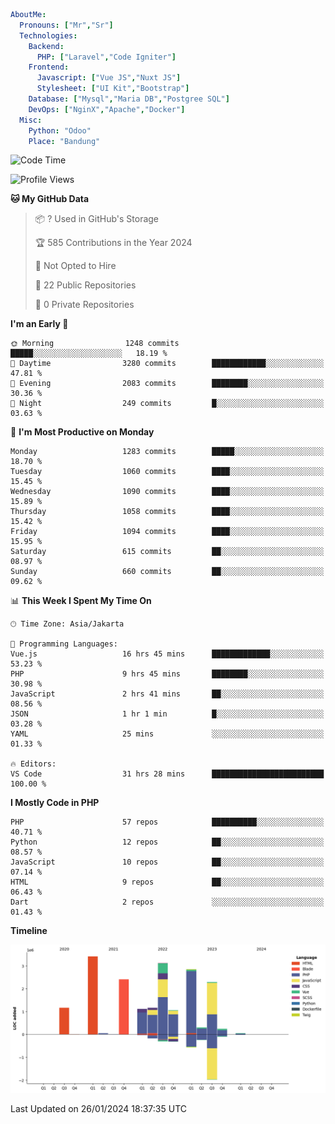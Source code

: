```yaml
AboutMe:
  Pronouns: ["Mr","Sr"]
  Technologies:
    Backend:
      PHP: ["Laravel","Code Igniter"]
    Frontend:
      Javascript: ["Vue JS","Nuxt JS"]
      Stylesheet: ["UI Kit","Bootstrap"]
    Database: ["Mysql","Maria DB","Postgree SQL"]
    DevOps: ["NginX","Apache","Docker"]
  Misc:
    Python: "Odoo"
    Place: "Bandung"
```

<!--START_SECTION:waka-->
![Code Time](http://img.shields.io/badge/Code%20Time-1%2C143%20hrs%2044%20mins-blue)

![Profile Views](http://img.shields.io/badge/Profile%20Views-1-blue)

**🐱 My GitHub Data** 

> 📦 ? Used in GitHub's Storage 
 > 
> 🏆 585 Contributions in the Year 2024
 > 
> 🚫 Not Opted to Hire
 > 
> 📜 22 Public Repositories 
 > 
> 🔑 0 Private Repositories 
 > 
**I'm an Early 🐤** 

```text
🌞 Morning                1248 commits        █████░░░░░░░░░░░░░░░░░░░░   18.19 % 
🌆 Daytime                3280 commits        ████████████░░░░░░░░░░░░░   47.81 % 
🌃 Evening                2083 commits        ████████░░░░░░░░░░░░░░░░░   30.36 % 
🌙 Night                  249 commits         █░░░░░░░░░░░░░░░░░░░░░░░░   03.63 % 
```
📅 **I'm Most Productive on Monday** 

```text
Monday                   1283 commits        █████░░░░░░░░░░░░░░░░░░░░   18.70 % 
Tuesday                  1060 commits        ████░░░░░░░░░░░░░░░░░░░░░   15.45 % 
Wednesday                1090 commits        ████░░░░░░░░░░░░░░░░░░░░░   15.89 % 
Thursday                 1058 commits        ████░░░░░░░░░░░░░░░░░░░░░   15.42 % 
Friday                   1094 commits        ████░░░░░░░░░░░░░░░░░░░░░   15.95 % 
Saturday                 615 commits         ██░░░░░░░░░░░░░░░░░░░░░░░   08.97 % 
Sunday                   660 commits         ██░░░░░░░░░░░░░░░░░░░░░░░   09.62 % 
```


📊 **This Week I Spent My Time On** 

```text
🕑︎ Time Zone: Asia/Jakarta

💬 Programming Languages: 
Vue.js                   16 hrs 45 mins      █████████████░░░░░░░░░░░░   53.23 % 
PHP                      9 hrs 45 mins       ████████░░░░░░░░░░░░░░░░░   30.98 % 
JavaScript               2 hrs 41 mins       ██░░░░░░░░░░░░░░░░░░░░░░░   08.56 % 
JSON                     1 hr 1 min          █░░░░░░░░░░░░░░░░░░░░░░░░   03.28 % 
YAML                     25 mins             ░░░░░░░░░░░░░░░░░░░░░░░░░   01.33 % 

🔥 Editors: 
VS Code                  31 hrs 28 mins      █████████████████████████   100.00 % 
```

**I Mostly Code in PHP** 

```text
PHP                      57 repos            ██████████░░░░░░░░░░░░░░░   40.71 % 
Python                   12 repos            ██░░░░░░░░░░░░░░░░░░░░░░░   08.57 % 
JavaScript               10 repos            ██░░░░░░░░░░░░░░░░░░░░░░░   07.14 % 
HTML                     9 repos             ██░░░░░░░░░░░░░░░░░░░░░░░   06.43 % 
Dart                     2 repos             ░░░░░░░░░░░░░░░░░░░░░░░░░   01.43 % 
```



**Timeline**

![Lines of Code chart](https://raw.githubusercontent.com/vheins/vheins/main/assets/bar_graph.png)


 Last Updated on 26/01/2024 18:37:35 UTC
<!--END_SECTION:waka-->
